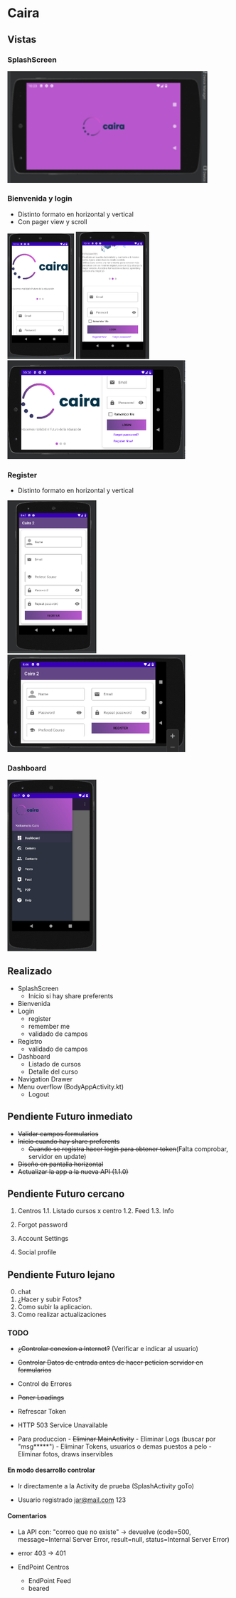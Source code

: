 
# Caira

## Vistas

### SplashScreen

 <img src="./images(README)/Captura6.PNG " alt="drawing" width="450"/>

### Bienvenida y login

- Distinto formato en horizontal y vertical
- Con pager view y scroll

<img src="./images(README)/Captura3.PNG " alt="drawing" width="150"/>
<img src="./images(README)/Captura4.PNG " alt="drawing" width="165"/>
<img src="./images(README)/Captura5.PNG " alt="drawing" width="400"/>

### Register

- Distinto formato en horizontal y vertical

<img src="./images(README)/Captura8.PNG " alt="drawing" width="200"/>
<img src="./images(README)/Captura7.PNG " alt="drawing" width="400"/>

### Dashboard

<img src="./images(README)/Captura12.PNG " alt="drawing" width="200"/>


## Realizado

- SplashScreen
  - Inicio si hay share preferents
- Bienvenida
- Login
  - register
  - remember me
  - validado de campos
- Registro
  - validado de campos
- Dashboard
  - Listado de cursos
  - Detalle del curso
- Navigation Drawer
- Menu overflow (BodyAppActivity.kt)
  - Logout

## Pendiente Futuro inmediato

- ~~Validar campos formularios~~
- ~~Inicio cuando hay share preferents~~
  - ~~Cuando se registra hacer login para obtener token~~(Falta comprobar, servidor en update)
- ~~Diseño en pantalla horizontal~~
- ~~Actualizar la app a la nueva API (1.1.0)~~


## Pendiente Futuro cercano

1. Centros
  1.1. Listado cursos x centro
1.2. Feed
1.3. Info

2. Forgot password
3. Account Settings
4. Social profile

## Pendiente Futuro lejano

0. chat
1. ¿Hacer y subir Fotos?
2. Como subir la aplicacion.
3. Como realizar actualizaciones

### TODO

- ~~¿Controlar conexion a Internet?~~ (Verificar e indicar al usuario)
- ~~Controlar Datos de entrada antes de hacer peticion servidor en formularios~~
- Control de Errores
- ~~Poner Loadings~~
- Refrescar Token
- HTTP 503 Service Unavailable

- Para produccion
      - ~~Eliminar MainActivity~~
      - Eliminar Logs  (buscar por "msg*****")
      - Eliminar Tokens, usuarios o demas puestos a pelo
      - Eliminar fotos, draws inservibles

#### En modo desarrollo controlar

- Ir directamente a la Activity de prueba (SplashActivity goTo)

- Usuario registrado
  jar@mail.com
  123

#### Comentarios

- La API con: "correo que no existe" -> devuelve (code=500, message=Internal Server Error, result=null, status=Internal Server Error)


- error 403 -> 401
- EndPoint Centros
  - EndPoint Feed
  - beared
